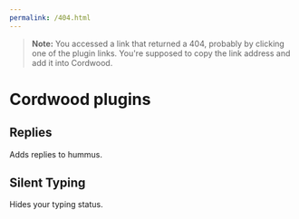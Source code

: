 ```yaml
---
permalink: /404.html
---
```

> **Note:** You accessed a link that returned a 404, probably by clicking one of the plugin links. You're supposed to copy the link address and add it into Cordwood.

# Cordwood plugins

## Replies
Adds replies to hummus.

## Silent Typing
Hides your typing status.